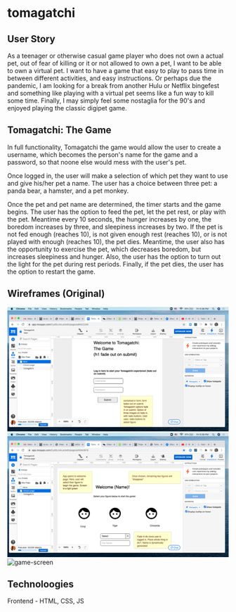 # tomagatchi

## User Story

As a teenager or otherwise casual game player who does not own a actual pet, out of fear of killing or it or not allowed to own a pet, I want to be able to own a virtual pet. I want to have a game that easy to play to pass time in between different activities, and easy instructions. Or perhaps due the pandemic, I am looking for a break from another Hulu or Netflix bingefest and something like playing with a virtual pet seems like a fun way to kill some time. Finally, I may simply feel some nostaglia for the 90's and enjoyed playing the classic digipet game. 

## Tomagatchi: The Game

In full functionality, Tomagatchi the game would allow the user to create a username, which becomes the person's name for the game and a password, so that noone else would mess with the user's pet.

Once logged in, the user will make a selection of which pet they want to use and give his/her pet a name. The user has a choice between three pet: a panda bear, a hamster, and a pet monkey.  

Once the pet and pet name are determined, the timer starts and the game begins. The user has the option to feed the pet, let the pet rest, or play with the pet.  Meantime every 10 seconds, the hunger increases by one, the boredom increases by three, and sleepiness increases by two. If the pet is not fed enough (reaches 10), is not given enough rest (reaches 10), or is not played with enough (reaches 10), the pet dies.  Meantime, the user also has the opportunity to exercise the pet, which decreases boredom, but increases sleepiness and hunger.  Also, the user has the option to turn out the light for the pet during rest periods.  Finally, if the pet dies, the user has the option to restart the game.  

## Wireframes (Original)

![login](./images/login.png)
![pet-selection](./images/pet.png)
![game-screen](./main-screen.png)

## Technoloogies 

Frontend - HTML, CSS, JS


